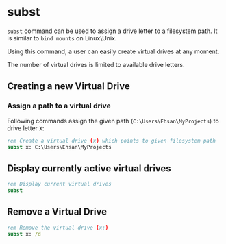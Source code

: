 # subst

`subst` command can be used to assign a drive letter to a filesystem path. It is similar to `bind mounts` on Linux\Unix.

Using this command, a user can easily create virtual drives at any moment.

The number of virtual drives is limited to available drive letters.


## Creating a new Virtual Drive


### Assign a path to a virtual drive

Following commands assign the given path (`C:\Users\Ehsan\MyProjects`) to drive letter `X`:

```bat
rem Create a virtual drive (x) which points to given filesystem path
subst x: C:\Users\Ehsan\MyProjects
```


## Display currently active virtual drives

```bat
rem Display current virtual drives
subst
```


## Remove a Virtual Drive

```bat
rem Remove the virtual drive (x:)
subst x: /d
```